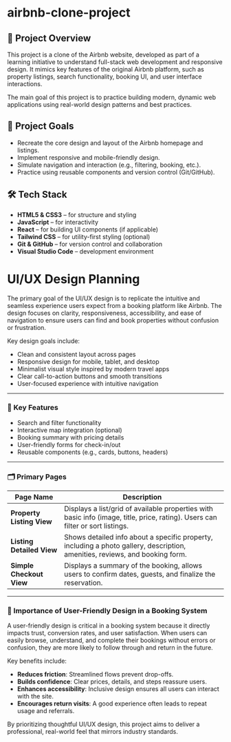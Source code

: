 # airbnb-clone-project

## 📌 Project Overview

This project is a clone of the Airbnb website, developed as part of a learning initiative to understand full-stack web development and responsive design. It mimics key features of the original Airbnb platform, such as property listings, search functionality, booking UI, and user interface interactions.

The main goal of this project is to practice building modern, dynamic web applications using real-world design patterns and best practices.

## 🎯 Project Goals

- Recreate the core design and layout of the Airbnb homepage and listings.
- Implement responsive and mobile-friendly design.
- Simulate navigation and interaction (e.g., filtering, booking, etc.).
- Practice using reusable components and version control (Git/GitHub).

## 🛠️ Tech Stack

- **HTML5 & CSS3** – for structure and styling
- **JavaScript** – for interactivity
- **React** – for building UI components (if applicable)
- **Tailwind CSS** – for utility-first styling (optional)
- **Git & GitHub** – for version control and collaboration
- **Visual Studio Code** – development environment

# UI/UX Design Planning

The primary goal of the UI/UX design is to replicate the intuitive and seamless experience users expect from a booking platform like Airbnb. The design focuses on clarity, responsiveness, accessibility, and ease of navigation to ensure users can find and book properties without confusion or frustration.

Key design goals include:

- Clean and consistent layout across pages
- Responsive design for mobile, tablet, and desktop
- Minimalist visual style inspired by modern travel apps
- Clear call-to-action buttons and smooth transitions
- User-focused experience with intuitive navigation

---

### 🔑 Key Features

- Search and filter functionality
- Interactive map integration (optional)
- Booking summary with pricing details
- User-friendly forms for check-in/out
- Reusable components (e.g., cards, buttons, headers)

---

### 🗂️ Primary Pages

| Page Name               | Description                                                                 |
|------------------------|-----------------------------------------------------------------------------|
| **Property Listing View**   | Displays a list/grid of available properties with basic info (image, title, price, rating). Users can filter or sort listings. |
| **Listing Detailed View**   | Shows detailed info about a specific property, including a photo gallery, description, amenities, reviews, and booking form. |
| **Simple Checkout View**    | Displays a summary of the booking, allows users to confirm dates, guests, and finalize the reservation. |

---

### 🧠 Importance of User-Friendly Design in a Booking System

A user-friendly design is critical in a booking system because it directly impacts trust, conversion rates, and user satisfaction. When users can easily browse, understand, and complete their bookings without errors or confusion, they are more likely to follow through and return in the future.

Key benefits include:

- **Reduces friction**: Streamlined flows prevent drop-offs.
- **Builds confidence**: Clear prices, details, and steps reassure users.
- **Enhances accessibility**: Inclusive design ensures all users can interact with the site.
- **Encourages return visits**: A good experience often leads to repeat usage and referrals.

By prioritizing thoughtful UI/UX design, this project aims to deliver a professional, real-world feel that mirrors industry standards.


